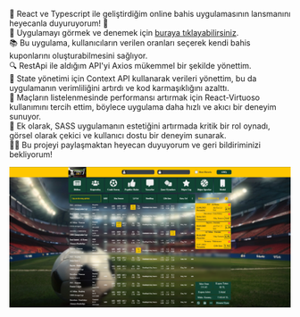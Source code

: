
🚀 React ve Typescript ile geliştirdiğim online bahis uygulamasının lansmanını heyecanla duyuruyorum! 🎉<br />
🔗 Uygulamayı görmek ve denemek için [buraya tıklayabilirsiniz](https://e-bet.vercel.app/).<br />
📚 Bu uygulama, kullanıcıların verilen oranları seçerek kendi bahis kuponlarını oluşturabilmesini sağlıyor.<br />
🔍 RestApi ile aldığım API'yi Axios mükemmel bir şekilde yönettim.<br />
🔄 State yönetimi için Context API kullanarak verileri yönettim, bu da uygulamanın verimliliğini artırdı ve kod karmaşıklığını azalttı.<br />
💼 Maçların listelenmesinde performansı artırmak için React-Virtuoso kullanımını tercih ettim, böylece uygulama daha hızlı ve akıcı bir deneyim sunuyor.<br />
💅 Ek olarak, SASS uygulamanın estetiğini artırmada kritik bir rol oynadı, görsel olarak çekici ve kullanıcı dostu bir deneyim sunarak.<br />
👨‍💻 Bu projeyi paylaşmaktan heyecan duyuyorum ve geri bildiriminizi bekliyorum!


<img src="./src/assets/images/readme.png" alt="web" style="height: 600;">

